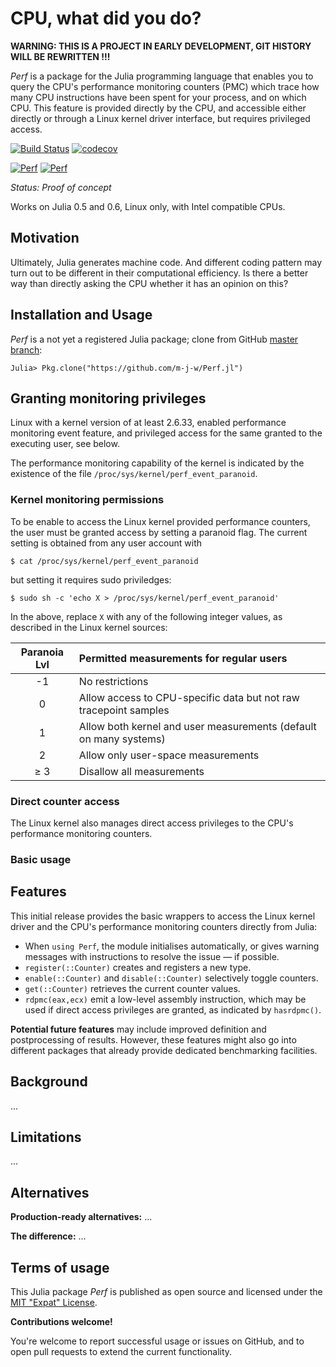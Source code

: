 # CPU, what did you do?

**WARNING: THIS IS A PROJECT IN EARLY DEVELOPMENT, GIT HISTORY WILL BE REWRITTEN
!!!**

*Perf* is a package for the Julia programming language that enables you
to query the CPU's performance monitoring counters (PMC) which trace how many
CPU instructions have been spent for your process, and on which CPU.  This
feature is provided directly by the CPU, and accessible either directly or
through a Linux kernel driver interface, but requires privileged access.

[![Build Status](https://travis-ci.org/m-j-w/Perf.jl.svg?branch=master)](https://travis-ci.org/m-j-w/Perf.jl)
[![codecov](https://codecov.io/gh/m-j-w/Perf.jl/branch/master/graph/badge.svg)](https://codecov.io/gh/m-j-w/Perf.jl)

[![Perf](http://pkg.julialang.org/badges/Perf.5.svg)](http://pkg.julialang.org/?pkg=Perf)
[![Perf](http://pkg.julialang.org/badges/Perf.6.svg)](http://pkg.julialang.org/?pkg=Perf)

_Status: Proof of concept_

Works on Julia 0.5 and 0.6, Linux only, with Intel compatible CPUs.


## Motivation

Ultimately, Julia generates machine code.  And different coding pattern may
turn out to be different in their computational efficiency.  Is there
a better way than directly asking the CPU whether it has an opinion on this?


## Installation and Usage

*Perf* is a not yet a registered Julia package; clone from GitHub
[master branch](https://github.com/m-j-w/Perf.jl/tree/master):

    Julia> Pkg.clone("https://github.com/m-j-w/Perf.jl")


## Granting monitoring privileges

Linux with a kernel version of at least 2.6.33, enabled performance monitoring
event feature, and privileged access for the same granted to the executing user,
see below.

The performance monitoring capability of the kernel is indicated by the
existence of the file `/proc/sys/kernel/perf_event_paranoid`.


### Kernel monitoring permissions

To be enable to access the Linux kernel provided performance counters, the user
must be granted access by setting a paranoid flag.  The current setting is
obtained from any user account with

    $ cat /proc/sys/kernel/perf_event_paranoid

but setting it requires sudo priviledges:

    $ sudo sh -c 'echo X > /proc/sys/kernel/perf_event_paranoid'

In the above, replace `X` with any of the following integer values, as described
in the Linux kernel sources:

| Paranoia Lvl | Permitted measurements for regular users                          |
|:------------:|:------------------------------------------------------------------|
|      -1      | No restrictions                                                   |
|       0      | Allow access to CPU-specific data but not raw tracepoint samples  |
|       1      | Allow both kernel and user measurements (default on many systems) |
|       2      | Allow only user-space measurements                                |
|      ≥ 3     | Disallow all measurements                                         |


### Direct counter access

The Linux kernel also manages direct access privileges to the CPU's performance
monitoring counters.


### Basic usage




## Features

This initial release provides the basic wrappers to access the Linux kernel
driver and the CPU's performance monitoring counters directly from Julia:

 - When `using Perf`, the module initialises automatically, or gives
     warning messages with instructions to resolve the issue — if possible.
 - `register(::Counter)` creates and registers a new type.
 - `enable(::Counter)` and `disable(::Counter)` selectively toggle counters.
 - `get(::Counter)` retrieves the current counter values.
 - `rdpmc(eax,ecx)` emit a low-level assembly instruction, which may be used if
     direct access privileges are granted, as indicated by `hasrdpmc()`.

**Potential future features** may include improved definition and postprocessing
of results.  However, these features might also go into different packages that
already provide dedicated benchmarking facilities.


## Background

...


## Limitations

...


## Alternatives

**Production-ready alternatives:**
...

**The difference:**
...


## Terms of usage

This Julia package *Perf* is published as open source and licensed under the
[MIT "Expat" License](./LICENSE.md).


**Contributions welcome!**

You're welcome to report successful usage or issues on GitHub, and to open pull
requests to extend the current functionality.

